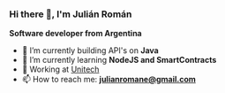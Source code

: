 ### Hi there 👋, I'm Julián Román

**Software developer from Argentina**

- 🔭 I’m currently building API's on **Java**
- 🌱 I’m currently learning **NodeJS and SmartContracts**
- 👯 Working at [Unitech](https://www.unitech-corp.com/)
- 📫 How to reach me: **julianromane@gmail.com**

